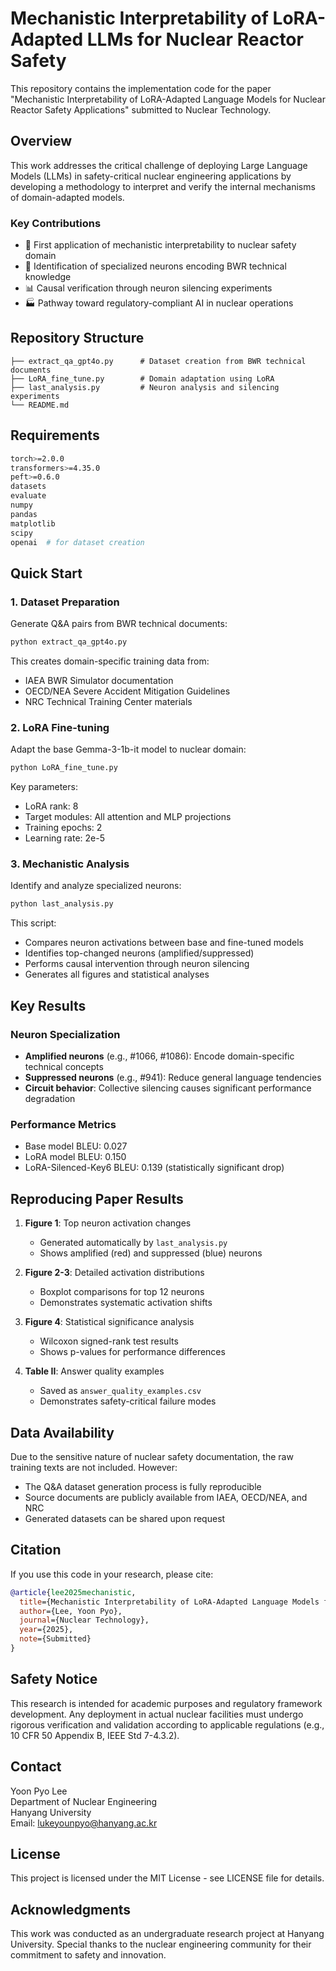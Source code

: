 # Mechanistic Interpretability of LoRA-Adapted LLMs for Nuclear Reactor Safety

This repository contains the implementation code for the paper "Mechanistic Interpretability of LoRA-Adapted Language Models for Nuclear Reactor Safety Applications" submitted to Nuclear Technology.

## Overview

This work addresses the critical challenge of deploying Large Language Models (LLMs) in safety-critical nuclear engineering applications by developing a methodology to interpret and verify the internal mechanisms of domain-adapted models.

### Key Contributions
- 🔬 First application of mechanistic interpretability to nuclear safety domain
- 🧠 Identification of specialized neurons encoding BWR technical knowledge
- 📊 Causal verification through neuron silencing experiments
- 🏭 Pathway toward regulatory-compliant AI in nuclear operations

## Repository Structure

```
├── extract_qa_gpt4o.py      # Dataset creation from BWR technical documents
├── LoRA_fine_tune.py        # Domain adaptation using LoRA
├── last_analysis.py         # Neuron analysis and silencing experiments
└── README.md
```

## Requirements

```bash
torch>=2.0.0
transformers>=4.35.0
peft>=0.6.0
datasets
evaluate
numpy
pandas
matplotlib
scipy
openai  # for dataset creation
```

## Quick Start

### 1. Dataset Preparation

Generate Q&A pairs from BWR technical documents:

```bash
python extract_qa_gpt4o.py
```

This creates domain-specific training data from:
- IAEA BWR Simulator documentation
- OECD/NEA Severe Accident Mitigation Guidelines
- NRC Technical Training Center materials

### 2. LoRA Fine-tuning

Adapt the base Gemma-3-1b-it model to nuclear domain:

```bash
python LoRA_fine_tune.py
```

Key parameters:
- LoRA rank: 8
- Target modules: All attention and MLP projections
- Training epochs: 2
- Learning rate: 2e-5

### 3. Mechanistic Analysis

Identify and analyze specialized neurons:

```bash
python last_analysis.py
```

This script:
- Compares neuron activations between base and fine-tuned models
- Identifies top-changed neurons (amplified/suppressed)
- Performs causal intervention through neuron silencing
- Generates all figures and statistical analyses

## Key Results

### Neuron Specialization
- **Amplified neurons** (e.g., #1066, #1086): Encode domain-specific technical concepts
- **Suppressed neurons** (e.g., #941): Reduce general language tendencies
- **Circuit behavior**: Collective silencing causes significant performance degradation

### Performance Metrics
- Base model BLEU: 0.027
- LoRA model BLEU: 0.150 
- LoRA-Silenced-Key6 BLEU: 0.139 (statistically significant drop)

## Reproducing Paper Results

1. **Figure 1**: Top neuron activation changes
   - Generated automatically by `last_analysis.py`
   - Shows amplified (red) and suppressed (blue) neurons

2. **Figure 2-3**: Detailed activation distributions
   - Boxplot comparisons for top 12 neurons
   - Demonstrates systematic activation shifts

3. **Figure 4**: Statistical significance analysis
   - Wilcoxon signed-rank test results
   - Shows p-values for performance differences

4. **Table II**: Answer quality examples
   - Saved as `answer_quality_examples.csv`
   - Demonstrates safety-critical failure modes

## Data Availability

Due to the sensitive nature of nuclear safety documentation, the raw training texts are not included. However:
- The Q&A dataset generation process is fully reproducible
- Source documents are publicly available from IAEA, OECD/NEA, and NRC
- Generated datasets can be shared upon request

## Citation

If you use this code in your research, please cite:

```bibtex
@article{lee2025mechanistic,
  title={Mechanistic Interpretability of LoRA-Adapted Language Models for Nuclear Reactor Safety Applications},
  author={Lee, Yoon Pyo},
  journal={Nuclear Technology},
  year={2025},
  note={Submitted}
}
```

## Safety Notice

This research is intended for academic purposes and regulatory framework development. Any deployment in actual nuclear facilities must undergo rigorous verification and validation according to applicable regulations (e.g., 10 CFR 50 Appendix B, IEEE Std 7-4.3.2).

## Contact

Yoon Pyo Lee  
Department of Nuclear Engineering  
Hanyang University  
Email: lukeyounpyo@hanyang.ac.kr

## License

This project is licensed under the MIT License - see LICENSE file for details.

## Acknowledgments

This work was conducted as an undergraduate research project at Hanyang University. Special thanks to the nuclear engineering community for their commitment to safety and innovation.
